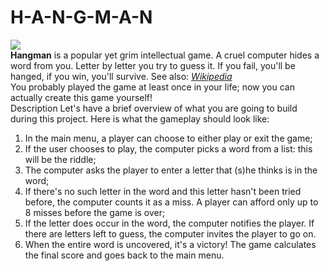 <html>
  <body>
    <h1>H-A-N-G-M-A-N</h1>
        <div><img src="https://upload.wikimedia.org/wikipedia/commons/thumb/f/f4/Hangman_game.jpg/220px-Hangman_game.jpg">
        <br>
          <strong>Hangman</strong> is a popular yet grim intellectual game. A cruel computer hides a word from you. Letter by letter you try to guess it. If you fail, you'll be              hanged, if you win, you'll survive. See also: <em><a href="https://en.wikipedia.org/wiki/Hangman_(game)">Wikipedia</a></em>
        <br>
        You probably played the game at least once in your life; now you can actually create this game yourself!</div>
       <div>
         Description
Let's have a brief overview of what you are going to build during this project. Here is what the gameplay should look like:
<ol>
<li>In the main menu, a player can choose to either play or exit the game;</li>
<li>If the user chooses to play, the computer picks a word from a list: this will be the riddle;</li>
<li>The computer asks the player to enter a letter that (s)he thinks is in the word;</li>
<li>If there's no such letter in the word and this letter hasn't been tried before, the computer counts it as a miss. A player can afford only up to 8 misses before the game is over;</li>
<li>If the letter does occur in the word, the computer notifies the player. If there are letters left to guess, the computer invites the player to go on.</li>
<li>When the entire word is uncovered, it's a victory! The game calculates the final score and goes back to the main menu.</li>
         </ol>
  </body>
</html>
